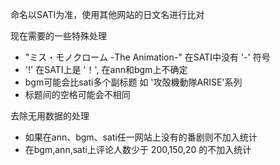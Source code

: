 命名以SATI为准，使用其他网站的日文名进行比对

现在需要的一些特殊处理
- "ミス・モノクローム -The Animation-" 在SATI中没有 '-' 符号
- '!' 在SATI上是 '！', 在ann和bgm上不确定
- bgm可能会比sati多个副标题 如 '攻殻機動隊ARISE'系列
- 标题间的空格可能会不相同


去除无用数据的处理
- 如果在ann、bgm、sati任一网站上没有的番剧则不加入统计
- 在bgm,ann,sati上评论人数少于 200,150,20 的不加入统计 